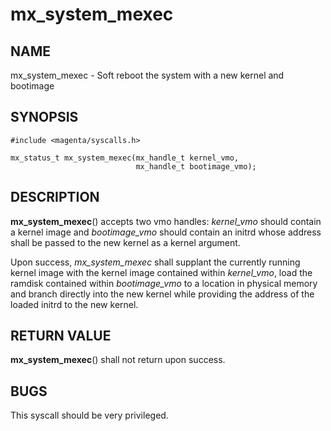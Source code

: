 # mx_system_mexec

## NAME

mx_system_mexec - Soft reboot the system with a new kernel and bootimage

## SYNOPSIS

```
#include <magenta/syscalls.h>

mx_status_t mx_system_mexec(mx_handle_t kernel_vmo,
                            mx_handle_t bootimage_vmo);
```

## DESCRIPTION

**mx_system_mexec**() accepts two vmo handles: *kernel_vmo* should contain a
kernel image and *bootimage_vmo* should contain an initrd whose address shall
be passed to the new kernel as a kernel argument.

Upon success, *mx_system_mexec* shall supplant the currently running kernel
image with the kernel image contained within *kernel_vmo*, load the ramdisk
contained within *bootimage_vmo* to a location in physical memory and branch
directly into the new kernel while providing the address of the loaded initrd
to the new kernel.

## RETURN VALUE

**mx_system_mexec**() shall not return upon success.

## BUGS

This syscall should be very privileged.
